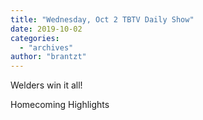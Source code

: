 ```yaml
---
title: "Wednesday, Oct 2 TBTV Daily Show"
date: 2019-10-02
categories: 
  - "archives"
author: "brantzt"
---
```


Welders win it all!

Homecoming Highlights
